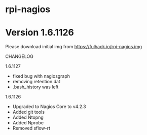 # rpi-nagios

# Version 1.6.1126

Please download initial img from https://fulhack.io/rpi-nagios.img

CHANGELOG

1.6.1127
- fixed bug with nagiosgraph
- removing retention.dat
- .bash_history was left

1.6.1126
- Upgraded to Nagios Core to v4.2.3
- Added git tools
- Added Ntopng
- Added Nprobe
- Removed sflow-rt
